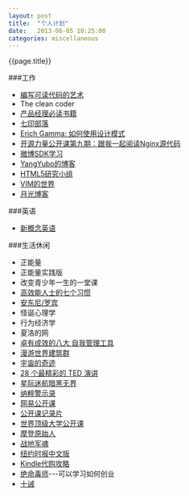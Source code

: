 ```yaml
---
layout: post
title:  "个人计划"
date:   2013-06-05 10:25:00
categories: miscellaneous
---
```


{{page.title}}

###工作
* [编写可读代码的艺术](http://beiyuu.com/readable-code/)  
* The clean coder
* [产品经理必读书籍](http://www.kugwa.com/topic/view/4f97a0d25c3053c65d000498)
* [七印部落](http://blog.sina.com.cn/7sealsblog)
* [Erich Gamma: 如何使用设计模式](http://blog.csdn.net/lxwde/article/details/382819)
* [开源力量公开课第九期：跟我一起阅读Nginx源代码](http://huiyi.csdn.net/community/view/204)
* [微博SDK学习](http://wobumang.com/afx/)
* [YangYubo的博客](http://www.aqee.net/archives/)
* [HTML5研究小组](http://www.mhtml5.com/)
* [VIM的世界](http://www.vimer.cn/)
* [月光博客](http://www.williamlong.info/)

###英语
* [新概念英语](http://www.english-sky.com/)

###生活休闲
* 正能量
* 正能量实践版
* 改变青少年一生的一堂课  
* [高效能人士的七个习惯](http://book.douban.com/subject/5325618/)
* [安东尼/罗宾](http://www.360doc.com/content/11/0224/18/702807_95777258.shtml)
* 怪诞心理学
* 行为经济学
* 夏洛的网
* [卓有成效的八大 自我管理工具](http://book.qq.com/s/book/0/23/23625/index.shtml)
* [漫游世界建筑群](http://www.tudou.com/listplay/3AyqYcaGVbQ/ulBQvsKkEwU.html?bid=03&pid=02&resourceId=0_03_05_02)
* [宇宙的奇迹](http://www.56.com/u74/v_NzAxMjYyMDc.html/1030_yesweibo.html)
* [28 个最精彩的 TED 演讲](http://www.zhihu.com/question/19957581/answer/16215754?utm_source=weibo&utm_medium=weibo_share&utm_content=share_answer&utm_campaign=share_button)
* [星际迷航暗黑无界](http://v.youku.com/v_show/id_XNTMzOTA2MjIw.html)
* [纳粹警示录](http://v.youku.com/v_show/id_XMjU0MzMwODQ=.html?f=1683714)
* [网易公开课](http://v.163.com/movie/2010/9/N/5/M7S6PN5ED_M7S955IN5.html)
* [公开课记录片](http://www.openclasses.info/)
* [世界顶级大学公开课](http://academicearth.org/)
* [摩登原始人](http://video.baidu.com/s?f=0&n=1&id=C2944&word=%C4%A6%B5%C7%D4%AD%CA%BC%C8%CB&fr=videSerials&site=letv.com)
* [战地军魂](http://www.tudou.com/albumplay/hQXN8i85N54/kHKncexAppQ.html)
* [纽约时报中文版](http://www.zhentiweb.com/maggie/)
* [Kindle代购攻略](http://www.douban.com/group/topic/22804236/)
* [绝命毒师](http://tv.sohu.com/s2012/jmds1/)---可以学习如何创业
* [十诫](http://v.pps.tv/play_31KEDP.html)

